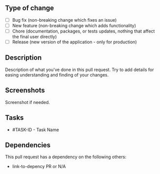 ## Type of change

- [ ] Bug fix (non-breaking change which fixes an issue)
- [ ] New feature (non-breaking change which adds functionality)
- [ ] Chore (documentation, packages, or tests updates, nothing that affect the final user directly)
- [ ] Release (new version of the application - only for production)

## Description

Description of what you've done in this pull request. Try to add details for easing understanding and finding of your changes.

## Screenshots

Screenshot if needed.

## Tasks

- #TASK-ID - Task Name

## Dependencies

This pull request has a dependency on the following others:

- link-to-depency PR or N/A

